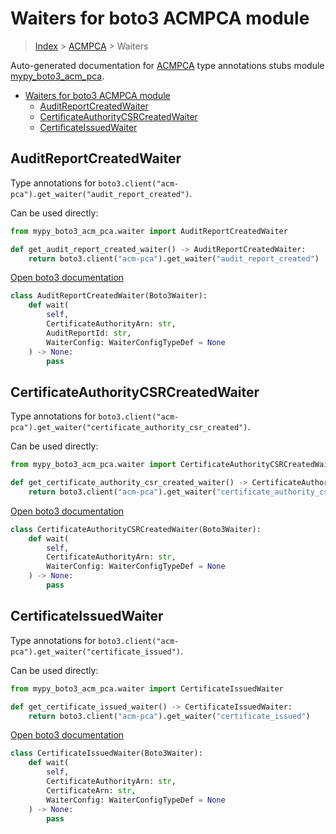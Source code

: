 # Waiters for boto3 ACMPCA module

> [Index](../README.md) > [ACMPCA](./README.md) > Waiters

Auto-generated documentation for [ACMPCA](https://boto3.amazonaws.com/v1/documentation/api/latest/reference/services/acm-pca.html#ACMPCA)
type annotations stubs module [mypy_boto3_acm_pca](https://pypi.org/project/mypy-boto3-acm-pca/).

- [Waiters for boto3 ACMPCA module](#waiters-for-boto3-acmpca-module)
  - [AuditReportCreatedWaiter](#auditreportcreatedwaiter)
  - [CertificateAuthorityCSRCreatedWaiter](#certificateauthoritycsrcreatedwaiter)
  - [CertificateIssuedWaiter](#certificateissuedwaiter)

## AuditReportCreatedWaiter

Type annotations for `boto3.client("acm-pca").get_waiter("audit_report_created")`.

Can be used directly:

```python
from mypy_boto3_acm_pca.waiter import AuditReportCreatedWaiter

def get_audit_report_created_waiter() -> AuditReportCreatedWaiter:
    return boto3.client("acm-pca").get_waiter("audit_report_created")
```

[Open boto3 documentation](https://boto3.amazonaws.com/v1/documentation/api/latest/reference/services/acm-pca.html#ACMPCA.Waiter.audit_report_created)

```python
class AuditReportCreatedWaiter(Boto3Waiter):
    def wait(
        self,
        CertificateAuthorityArn: str,
        AuditReportId: str,
        WaiterConfig: WaiterConfigTypeDef = None
    ) -> None:
        pass
```
## CertificateAuthorityCSRCreatedWaiter

Type annotations for `boto3.client("acm-pca").get_waiter("certificate_authority_csr_created")`.

Can be used directly:

```python
from mypy_boto3_acm_pca.waiter import CertificateAuthorityCSRCreatedWaiter

def get_certificate_authority_csr_created_waiter() -> CertificateAuthorityCSRCreatedWaiter:
    return boto3.client("acm-pca").get_waiter("certificate_authority_csr_created")
```

[Open boto3 documentation](https://boto3.amazonaws.com/v1/documentation/api/latest/reference/services/acm-pca.html#ACMPCA.Waiter.certificate_authority_csr_created)

```python
class CertificateAuthorityCSRCreatedWaiter(Boto3Waiter):
    def wait(
        self,
        CertificateAuthorityArn: str,
        WaiterConfig: WaiterConfigTypeDef = None
    ) -> None:
        pass
```
## CertificateIssuedWaiter

Type annotations for `boto3.client("acm-pca").get_waiter("certificate_issued")`.

Can be used directly:

```python
from mypy_boto3_acm_pca.waiter import CertificateIssuedWaiter

def get_certificate_issued_waiter() -> CertificateIssuedWaiter:
    return boto3.client("acm-pca").get_waiter("certificate_issued")
```

[Open boto3 documentation](https://boto3.amazonaws.com/v1/documentation/api/latest/reference/services/acm-pca.html#ACMPCA.Waiter.certificate_issued)

```python
class CertificateIssuedWaiter(Boto3Waiter):
    def wait(
        self,
        CertificateAuthorityArn: str,
        CertificateArn: str,
        WaiterConfig: WaiterConfigTypeDef = None
    ) -> None:
        pass
```